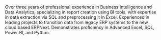 Over three years of professional experience in Business Intelligence and Data Analytics, specializing in report creation using BI tools, with expertise in data extraction via SQL and preprocessing it in Excel. Experienced in leading projects to transition data from legacy ERP systems to the new cloud based ERPNext. Demonstrates proficiency in Advanced Excel, SQL, Power BI, and Python.
